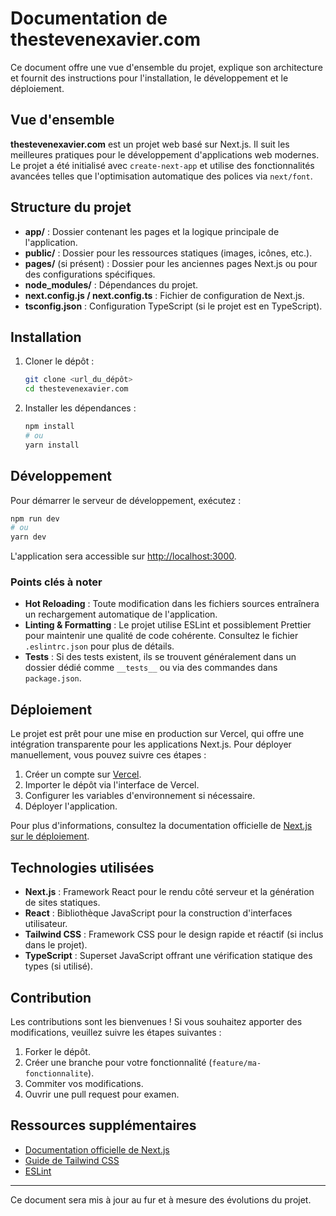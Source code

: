 # Documentation de thestevenexavier.com

Ce document offre une vue d'ensemble du projet, explique son architecture et fournit des instructions pour l'installation, le développement et le déploiement.

## Vue d'ensemble

**thestevenexavier.com** est un projet web basé sur Next.js. Il suit les meilleures pratiques pour le développement d'applications web modernes. Le projet a été initialisé avec `create-next-app` et utilise des fonctionnalités avancées telles que l'optimisation automatique des polices via `next/font`.

## Structure du projet

- **app/** : Dossier contenant les pages et la logique principale de l'application.
- **public/** : Dossier pour les ressources statiques (images, icônes, etc.).
- **pages/** (si présent) : Dossier pour les anciennes pages Next.js ou pour des configurations spécifiques.
- **node_modules/** : Dépendances du projet.
- **next.config.js / next.config.ts** : Fichier de configuration de Next.js.
- **tsconfig.json** : Configuration TypeScript (si le projet est en TypeScript).

## Installation

1. Cloner le dépôt :

   ```bash
   git clone <url_du_dépôt>
   cd thestevenexavier.com
   ```

2. Installer les dépendances :

   ```bash
   npm install
   # ou
   yarn install
   ```

## Développement

Pour démarrer le serveur de développement, exécutez :

```bash
npm run dev
# ou
yarn dev
```

L'application sera accessible sur [http://localhost:3000](http://localhost:3000).

### Points clés à noter

- **Hot Reloading** : Toute modification dans les fichiers sources entraînera un rechargement automatique de l'application.
- **Linting & Formatting** : Le projet utilise ESLint et possiblement Prettier pour maintenir une qualité de code cohérente. Consultez le fichier `.eslintrc.json` pour plus de détails.
- **Tests** : Si des tests existent, ils se trouvent généralement dans un dossier dédié comme `__tests__` ou via des commandes dans `package.json`.

## Déploiement

Le projet est prêt pour une mise en production sur Vercel, qui offre une intégration transparente pour les applications Next.js. Pour déployer manuellement, vous pouvez suivre ces étapes :

1. Créer un compte sur [Vercel](https://vercel.com/login).
2. Importer le dépôt via l'interface de Vercel.
3. Configurer les variables d'environnement si nécessaire.
4. Déployer l'application.

Pour plus d'informations, consultez la documentation officielle de [Next.js sur le déploiement](https://nextjs.org/docs/app/building-your-application/deploying).

## Technologies utilisées

- **Next.js** : Framework React pour le rendu côté serveur et la génération de sites statiques.
- **React** : Bibliothèque JavaScript pour la construction d'interfaces utilisateur.
- **Tailwind CSS** : Framework CSS pour le design rapide et réactif (si inclus dans le projet).
- **TypeScript** : Superset JavaScript offrant une vérification statique des types (si utilisé).

## Contribution

Les contributions sont les bienvenues ! Si vous souhaitez apporter des modifications, veuillez suivre les étapes suivantes :

1. Forker le dépôt.
2. Créer une branche pour votre fonctionnalité (`feature/ma-fonctionnalite`).
3. Commiter vos modifications.
4. Ouvrir une pull request pour examen.

## Ressources supplémentaires

- [Documentation officielle de Next.js](https://nextjs.org/docs)
- [Guide de Tailwind CSS](https://tailwindcss.com/docs)
- [ESLint](https://eslint.org/)

---

Ce document sera mis à jour au fur et à mesure des évolutions du projet.
